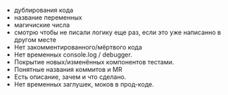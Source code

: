 - дублирования кода
- название переменных
- магичиские числа
- смотрю чтобы не писали логику еще раз,  если это уже написанно в другом месте
- Нет закомментированного/мёртвого кода
- Нет временных console.log / debugger.
- Покрытие новых/изменённых компонентов тестами.
- Понятные названия коммитов и MR
- Есть описание, зачем и что сделано.
- Нет временных заглушек, моков в прод-коде.